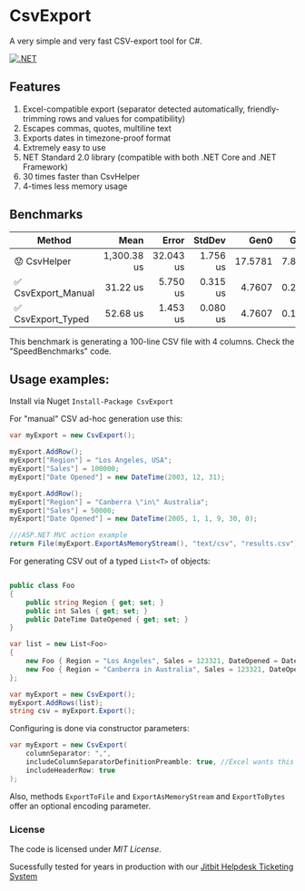# CsvExport
A very simple and very fast CSV-export tool for C#.

[![.NET](https://github.com/jitbit/CsvExport/actions/workflows/dotnet.yml/badge.svg)](https://github.com/jitbit/CsvExport/actions/workflows/dotnet.yml)

## Features

1. Excel-compatible export (separator detected automatically, friendly-trimming rows and values for compatibility)
2. Escapes commas, quotes, multiline text
3. Exports dates in timezone-proof format
4. Extremely easy to use
5. NET Standard 2.0 library (compatible with both .NET Core and .NET Framework)
6. 30 times faster than CsvHelper
7. 4-times less memory usage

## Benchmarks

|            Method |        Mean |     Error |   StdDev |    Gen0 |   Gen1 | Allocated |
|------------------ |------------:|----------:|---------:|--------:|-------:|----------:|
| 😟        CsvHelper | 1,300.38 us | 32.043 us | 1.756 us | 17.5781 | 7.8125 | 114.25 KB |
| ✅ CsvExport_Manual |    31.22 us |  5.750 us | 0.315 us |  4.7607 | 0.2441 |  29.37 KB |
| ✅  CsvExport_Typed |    52.68 us |  1.453 us | 0.080 us |  4.7607 | 0.1221 |  29.46 KB |

This benchmark is generating a 100-line CSV file with 4 columns. Check the "SpeedBenchmarks" code.

## Usage examples:

Install via Nuget `Install-Package CsvExport`

For "manual" CSV ad-hoc generation use this:

```c#
var myExport = new CsvExport();

myExport.AddRow();
myExport["Region"] = "Los Angeles, USA";
myExport["Sales"] = 100000;
myExport["Date Opened"] = new DateTime(2003, 12, 31);

myExport.AddRow();
myExport["Region"] = "Canberra \"in\" Australia";
myExport["Sales"] = 50000;
myExport["Date Opened"] = new DateTime(2005, 1, 1, 9, 30, 0);

///ASP.NET MVC action example
return File(myExport.ExportAsMemoryStream(), "text/csv", "results.csv");
```

For generating CSV out of a typed `List<T>` of objects:

```c#

public class Foo
{
	public string Region { get; set; }
	public int Sales { get; set; }
	public DateTime DateOpened { get; set; }
}

var list = new List<Foo>
{
	new Foo { Region = "Los Angeles", Sales = 123321, DateOpened = DateTime.Now },
	new Foo { Region = "Canberra in Australia", Sales = 123321, DateOpened = DateTime.Now },
};

var myExport = new CsvExport();
myExport.AddRows(list);
string csv = myExport.Export();
```
Configuring is done via constructor parameters:

```c#
var myExport = new CsvExport(
	columnSeparator: ",",
	includeColumnSeparatorDefinitionPreamble: true, //Excel wants this in CSV files
	includeHeaderRow: true
);
```

Also, methods `ExportToFile` and `ExportAsMemoryStream` and `ExportToBytes` offer an optional encoding parameter.

### License

The code is licensed under *MIT License*.

Sucessfully tested for years in production with our [Jitbit Helpdesk Ticketing System](https://www.jitbit.com/helpdesk/)

